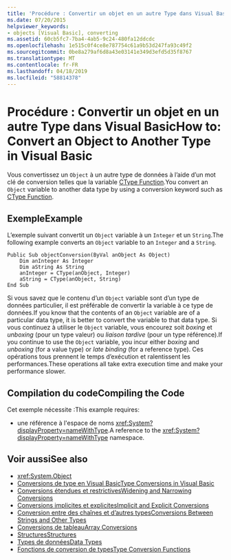 ```yaml
---
title: 'Procédure : Convertir un objet en un autre Type dans Visual Basic'
ms.date: 07/20/2015
helpviewer_keywords:
- objects [Visual Basic], converting
ms.assetid: 60cb5fc7-7ba4-4ab5-9c24-480fa12ddcdc
ms.openlocfilehash: 1e515c0f4ce8e787754c61a9b53d247fa93c49f2
ms.sourcegitcommit: 0be8a279af6d8a43e03141e349d3efd5d35f8767
ms.translationtype: MT
ms.contentlocale: fr-FR
ms.lasthandoff: 04/18/2019
ms.locfileid: "58814378"
---
```

# <a name="how-to-convert-an-object-to-another-type-in-visual-basic"></a><span data-ttu-id="edaa9-102">Procédure : Convertir un objet en un autre Type dans Visual Basic</span><span class="sxs-lookup"><span data-stu-id="edaa9-102">How to: Convert an Object to Another Type in Visual Basic</span></span>
<span data-ttu-id="edaa9-103">Vous convertissez un `Object` à un autre type de données à l’aide d’un mot clé de conversion telles que la variable [CType Function](../../../../visual-basic/language-reference/functions/ctype-function.md).</span><span class="sxs-lookup"><span data-stu-id="edaa9-103">You convert an `Object` variable to another data type by using a conversion keyword such as [CType Function](../../../../visual-basic/language-reference/functions/ctype-function.md).</span></span>  
  
## <a name="example"></a><span data-ttu-id="edaa9-104">Exemple</span><span class="sxs-lookup"><span data-stu-id="edaa9-104">Example</span></span>  
 <span data-ttu-id="edaa9-105">L’exemple suivant convertit un `Object` variable à un `Integer` et un `String`.</span><span class="sxs-lookup"><span data-stu-id="edaa9-105">The following example converts an `Object` variable to an `Integer` and a `String`.</span></span>  
  
```  
Public Sub objectConversion(ByVal anObject As Object)  
    Dim anInteger As Integer  
    Dim aString As String  
    anInteger = CType(anObject, Integer)  
    aString = CType(anObject, String)  
End Sub  
```  
  
 <span data-ttu-id="edaa9-106">Si vous savez que le contenu d’un `Object` variable sont d’un type de données particulier, il est préférable de convertir la variable à ce type de données.</span><span class="sxs-lookup"><span data-stu-id="edaa9-106">If you know that the contents of an `Object` variable are of a particular data type, it is better to convert the variable to that data type.</span></span> <span data-ttu-id="edaa9-107">Si vous continuez à utiliser le `Object` variable, vous encourez soit *boxing* et *unboxing* (pour un type valeur) ou *liaison tardive* (pour un type référence).</span><span class="sxs-lookup"><span data-stu-id="edaa9-107">If you continue to use the `Object` variable, you incur either *boxing* and *unboxing* (for a value type) or *late binding* (for a reference type).</span></span> <span data-ttu-id="edaa9-108">Ces opérations tous prennent le temps d’exécution et ralentissent les performances.</span><span class="sxs-lookup"><span data-stu-id="edaa9-108">These operations all take extra execution time and make your performance slower.</span></span>  
  
## <a name="compiling-the-code"></a><span data-ttu-id="edaa9-109">Compilation du code</span><span class="sxs-lookup"><span data-stu-id="edaa9-109">Compiling the Code</span></span>  
 <span data-ttu-id="edaa9-110">Cet exemple nécessite :</span><span class="sxs-lookup"><span data-stu-id="edaa9-110">This example requires:</span></span>  
  
-   <span data-ttu-id="edaa9-111">une référence à l'espace de noms <xref:System?displayProperty=nameWithType>.</span><span class="sxs-lookup"><span data-stu-id="edaa9-111">A reference to the <xref:System?displayProperty=nameWithType> namespace.</span></span>  
  
## <a name="see-also"></a><span data-ttu-id="edaa9-112">Voir aussi</span><span class="sxs-lookup"><span data-stu-id="edaa9-112">See also</span></span>

- <xref:System.Object>
- [<span data-ttu-id="edaa9-113">Conversions de type en Visual Basic</span><span class="sxs-lookup"><span data-stu-id="edaa9-113">Type Conversions in Visual Basic</span></span>](../../../../visual-basic/programming-guide/language-features/data-types/type-conversions.md)
- [<span data-ttu-id="edaa9-114">Conversions étendues et restrictives</span><span class="sxs-lookup"><span data-stu-id="edaa9-114">Widening and Narrowing Conversions</span></span>](../../../../visual-basic/programming-guide/language-features/data-types/widening-and-narrowing-conversions.md)
- [<span data-ttu-id="edaa9-115">Conversions implicites et explicites</span><span class="sxs-lookup"><span data-stu-id="edaa9-115">Implicit and Explicit Conversions</span></span>](../../../../visual-basic/programming-guide/language-features/data-types/implicit-and-explicit-conversions.md)
- [<span data-ttu-id="edaa9-116">Conversion entre des chaînes et d’autres types</span><span class="sxs-lookup"><span data-stu-id="edaa9-116">Conversions Between Strings and Other Types</span></span>](../../../../visual-basic/programming-guide/language-features/data-types/conversions-between-strings-and-other-types.md)
- [<span data-ttu-id="edaa9-117">Conversions de tableau</span><span class="sxs-lookup"><span data-stu-id="edaa9-117">Array Conversions</span></span>](../../../../visual-basic/programming-guide/language-features/data-types/array-conversions.md)
- [<span data-ttu-id="edaa9-118">Structures</span><span class="sxs-lookup"><span data-stu-id="edaa9-118">Structures</span></span>](../../../../visual-basic/programming-guide/language-features/data-types/structures.md)
- [<span data-ttu-id="edaa9-119">Types de données</span><span class="sxs-lookup"><span data-stu-id="edaa9-119">Data Types</span></span>](../../../../visual-basic/language-reference/data-types/index.md)
- [<span data-ttu-id="edaa9-120">Fonctions de conversion de types</span><span class="sxs-lookup"><span data-stu-id="edaa9-120">Type Conversion Functions</span></span>](../../../../visual-basic/language-reference/functions/type-conversion-functions.md)
